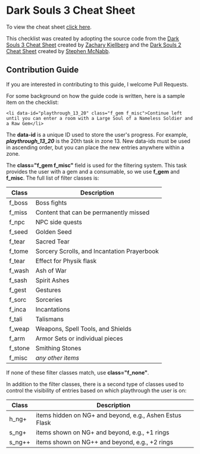 # Dark Souls 3 Cheat Sheet

To view the cheat sheet [click here](http://roblabla.github.io/elden-ring-cheat-sheet/).

This checklist was created by adopting the source code from the [Dark Souls 3 Cheat Sheet](https://github.com/zkjellberg/dark-souls-3-cheat-sheet/) created by [Zachary Kjellberg](https://github.com/ZKJellberg) and the [Dark Souls 2 Cheat Sheet](https://github.com/smcnabb/dark-souls-2-cheat-sheet/tree/gh-pages) created by [Stephen McNabb](https://github.com/smcnabb).

## Contribution Guide

If you are interested in contributing to this guide, I welcome Pull Requests.

For some background on how the guide code is written, here is a sample item on the checklist:

```
<li data-id="playthrough_13_20" class="f_gem f_misc">Continue left until you can enter a room with a Large Soul of a Nameless Soldier and a Raw Gem</li>
```

The **data-id** is a unique ID used to store the user's progress. For example, ***playthrough_13_20*** is the 20th task in zone 13. New data-ids must be used in ascending order, but you can place the new entries anywhere within a zone.

The **class="f_gem f_misc"** field is used for the filtering system. This task provides the user with a gem and a consumable, so we use **f_gem** and **f_misc**. The full list of filter classes is:

| Class   | Description |
|---      |--- |
| f_boss  | Boss fights |
| f_miss  | Content that can be permanently missed |
| f_npc   | NPC side quests |
| f_seed  | Golden Seed |
| f_tear  | Sacred Tear |
| f_tome  | Sorcery Scrolls, and Incantation Prayerbook |
| f_tear  | Effect for Physik flask |
| f_wash  | Ash of War |
| f_sash  | Spirit Ashes |
| f_gest  | Gestures |
| f_sorc  | Sorceries |
| f_inca  | Incantations |
| f_tali  | Talismans |
| f_weap  | Weapons, Spell Tools, and Shields |
| f_arm   | Armor Sets or individual pieces |
| f_stone | Smithing Stones |
| f_misc  | *any other items* |

If none of these filter classes match, use **class="f_none"**.

In addition to the filter classes, there is a second type of classes used to control the visibility of entries based on which playthrough the user is on:

| Class  | Description |
|---     |--- |
| h_ng+  | items hidden on NG+ and beyond, e.g., Ashen Estus Flask |
| s_ng+  | items shown on NG+ and beyond, e.g., +1 rings |
| s_ng++ | items shown on NG++ and beyond, e.g., +2 rings |
